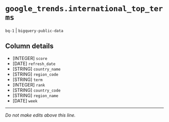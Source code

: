 # `google_trends.international_top_terms`
`bq-1` | `bigquery-public-data`

## Column details
* [INTEGER]   `score`
* [DATE]      `refresh_date`
* [STRING]    `country_name`
* [STRING]    `region_code`
* [STRING]    `term`
* [INTEGER]   `rank`
* [STRING]    `country_code`
* [STRING]    `region_name`
* [DATE]      `week`

-------------------------------------------------------------------------------
*Do not make edits above this line.*
